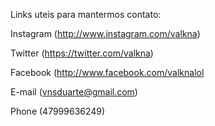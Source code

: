 Links uteis para mantermos contato:

Instagram (http://www.instagram.com/valkna)

Twitter (https://twitter.com/valkna)

Facebook (http://www.facebook.com/valknalol

E-mail (vnsduarte@gmail.com)

Phone (47999636249)


